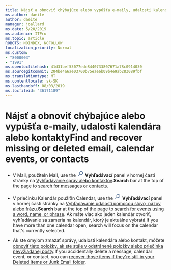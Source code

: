 ```yaml
---
title: Nájsť a obnoviť chýbajúce alebo vypúšťa e-maily, udalosti kalendára alebo kontakty
ms.author: daeite
author: daeite
manager: joallard
ms.date: 5/20/2019
ms.audience: ITPro
ms.topic: article
ROBOTS: NOINDEX, NOFOLLOW
localization_priority: Normal
ms.custom:
- "8000003"
- "1991"
ms.openlocfilehash: 41d31bef53077ede8440733807671a78c0914030
ms.sourcegitcommit: 204be4a6ae03700b75eae6b09b4e9ab283089fbf
ms.translationtype: MT
ms.contentlocale: sk-SK
ms.lasthandoff: 08/03/2019
ms.locfileid: "36171189"
---
```

# <a name="find-and-recover-missing-or-deleted-email-calendar-events-or-contacts"></a><span data-ttu-id="f0ad2-102">Nájsť a obnoviť chýbajúce alebo vypúšťa e-maily, udalosti kalendára alebo kontakty</span><span class="sxs-lookup"><span data-stu-id="f0ad2-102">Find and recover missing or deleted email, calendar events, or contacts</span></span>

- <span data-ttu-id="f0ad2-103">V Mail, použite</span><span class="sxs-lookup"><span data-stu-id="f0ad2-103">In Mail, use the</span></span> <img src='data:image/png;base64,iVBORw0KGgoAAAANSUhEUgAAABUAAAAVBAMAAABbObilAAAAKlBMVEX///+WqL7l6u8vUn8iR3azwNDCzNlObJFAYIkDLWNeeZuks8d7ka1thaRtSbf+AAAAS0lEQVQI12MgFjAdmVkKY6csYxK5AGUbAqWsIUzGBiARAmGzCwAJlgQwmyMARiDEEeoxzWEyQZivLAS3l8kQ4RplkDF4hRkWEvQSABbdDSdqA/J0AAAAAElFTkSuQmCC' />
 <span data-ttu-id="f0ad2-104">**Vyhľadávací** panel v hornej časti stránky na [Vyhľadávanie správ alebo kontaktov](https://support.office.com/article/b27e5eb7-3255-4c61-bf16-1c6a16bc2e6b).</span><span class="sxs-lookup"><span data-stu-id="f0ad2-104">**Search** bar at the top of the page to [search for messages or contacts](https://support.office.com/article/b27e5eb7-3255-4c61-bf16-1c6a16bc2e6b).</span></span>

- <span data-ttu-id="f0ad2-105">V priečinku Kalendár použiť</span><span class="sxs-lookup"><span data-stu-id="f0ad2-105">In Calendar, use the</span></span> <img src='data:image/png;base64,iVBORw0KGgoAAAANSUhEUgAAABUAAAAVBAMAAABbObilAAAAKlBMVEX///+WqL7l6u8vUn8iR3azwNDCzNlObJFAYIkDLWNeeZuks8d7ka1thaRtSbf+AAAAS0lEQVQI12MgFjAdmVkKY6csYxK5AGUbAqWsIUzGBiARAmGzCwAJlgQwmyMARiDEEeoxzWEyQZivLAS3l8kQ4RplkDF4hRkWEvQSABbdDSdqA/J0AAAAAElFTkSuQmCC' />
 <span data-ttu-id="f0ad2-106">**Vyhľadávací** panel v hornej časti stránky na [Vyhľadávanie udalostí pomocou slovo, názov alebo frázu](https://support.office.com/article/d587aaec-fb2c-4f6f-aee1-0df1fc591477).</span><span class="sxs-lookup"><span data-stu-id="f0ad2-106">**Search** bar at the top of the page to [search for events using a word, name, or phrase](https://support.office.com/article/d587aaec-fb2c-4f6f-aee1-0df1fc591477).</span></span> <span data-ttu-id="f0ad2-107">Ak máte viac ako jeden kalendár otvoriť, vyhľadávanie sa zameria na kalendár, ktorý je aktuálne vybratá.</span><span class="sxs-lookup"><span data-stu-id="f0ad2-107">If you have more than one calendar open, search will focus on the calendar that's currently selected.</span></span>

- <span data-ttu-id="f0ad2-108">Ak ste omylom zmazať správy, udalosti kalendára alebo kontakt, môžete [obnoviť tieto položky, ak ste stále v odstránené položky alebo priečinka nevyžiadanej pošty](https://support.office.com/article/a8ca78ac-4721-4066-95dd-571842e9fb11).</span><span class="sxs-lookup"><span data-stu-id="f0ad2-108">If you accidentally delete a message, calendar event, or contact, you can [recover those items if they're still in your Deleted Items or Junk Email folder](https://support.office.com/article/a8ca78ac-4721-4066-95dd-571842e9fb11).</span></span>